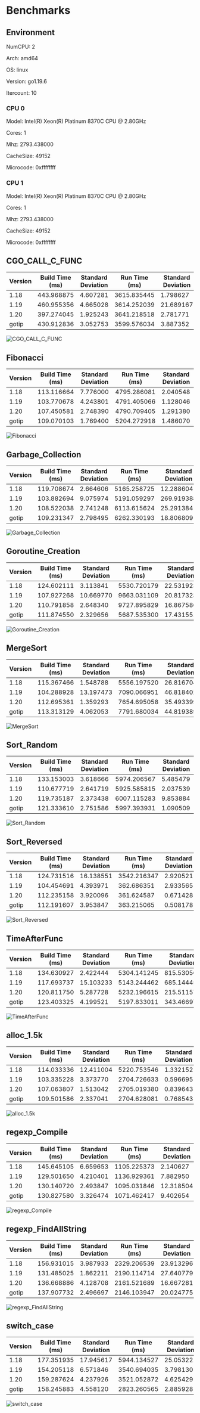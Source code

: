 # Benchmarks

## Environment

NumCPU: 2

Arch: amd64

OS: linux

Version: go1.19.6

Itercount: 10

### CPU 0

Model: Intel(R) Xeon(R) Platinum 8370C CPU @ 2.80GHz

Cores: 1

Mhz: 2793.438000

CacheSize: 49152

Microcode: 0xffffffff

### CPU 1

Model: Intel(R) Xeon(R) Platinum 8370C CPU @ 2.80GHz

Cores: 1

Mhz: 2793.438000

CacheSize: 49152

Microcode: 0xffffffff

## CGO_CALL_C_FUNC

| Version | Build Time (ms) | Standard Deviation | Run Time (ms) | Standard Deviation |
| ------ | ------ | ------ | ------ | ------ |
| 1.18 | 443.968875 | 4.607281 | 3615.835445 | 1.798627 |
| 1.19 | 460.955356 | 4.665028 | 3614.252039 | 21.689167 |
| 1.20 | 397.274045 | 1.925243 | 3641.218518 | 2.781771 |
| gotip | 430.912836 | 3.052753 | 3599.576034 | 3.887352 |

![CGO_CALL_C_FUNC](./CGO_CALL_C_FUNC__1eb049ef6b.png)

## Fibonacci

| Version | Build Time (ms) | Standard Deviation | Run Time (ms) | Standard Deviation |
| ------ | ------ | ------ | ------ | ------ |
| 1.18 | 113.116664 | 7.776000 | 4795.286081 | 2.040548 |
| 1.19 | 103.770678 | 4.243801 | 4791.405066 | 1.128046 |
| 1.20 | 107.450581 | 2.748390 | 4790.709405 | 1.291380 |
| gotip | 109.070103 | 1.769400 | 5204.272918 | 1.486070 |

![Fibonacci](./Fibonacci__016be0f0bc.png)

## Garbage_Collection

| Version | Build Time (ms) | Standard Deviation | Run Time (ms) | Standard Deviation |
| ------ | ------ | ------ | ------ | ------ |
| 1.18 | 119.708674 | 2.664606 | 5165.258725 | 12.288604 |
| 1.19 | 103.882694 | 9.075974 | 5191.059297 | 269.919388 |
| 1.20 | 108.522038 | 2.741248 | 6113.615624 | 25.291384 |
| gotip | 109.231347 | 2.798495 | 6262.330193 | 18.806809 |

![Garbage_Collection](./Garbage_Collection__f27466590e.png)

## Goroutine_Creation

| Version | Build Time (ms) | Standard Deviation | Run Time (ms) | Standard Deviation |
| ------ | ------ | ------ | ------ | ------ |
| 1.18 | 124.602111 | 3.113841 | 5530.720179 | 22.531923 |
| 1.19 | 107.927268 | 10.669770 | 9663.031109 | 20.817323 |
| 1.20 | 110.791858 | 2.648340 | 9727.895829 | 16.867586 |
| gotip | 111.874550 | 2.329656 | 5687.535300 | 17.431551 |

![Goroutine_Creation](./Goroutine_Creation__c0773f341a.png)

## MergeSort

| Version | Build Time (ms) | Standard Deviation | Run Time (ms) | Standard Deviation |
| ------ | ------ | ------ | ------ | ------ |
| 1.18 | 115.367466 | 1.548788 | 5556.197520 | 26.816704 |
| 1.19 | 104.288928 | 13.197473 | 7090.066951 | 46.818402 |
| 1.20 | 112.695361 | 1.359293 | 7654.695058 | 35.493399 |
| gotip | 113.313129 | 4.062053 | 7791.680034 | 44.819389 |

![MergeSort](./MergeSort__619024e898.png)

## Sort_Random

| Version | Build Time (ms) | Standard Deviation | Run Time (ms) | Standard Deviation |
| ------ | ------ | ------ | ------ | ------ |
| 1.18 | 133.153003 | 3.618666 | 5974.206567 | 5.485479 |
| 1.19 | 110.677719 | 2.641719 | 5925.585815 | 2.037539 |
| 1.20 | 119.735187 | 2.373438 | 6007.115283 | 9.853884 |
| gotip | 121.333610 | 2.751586 | 5997.393931 | 1.090509 |

![Sort_Random](./Sort_Random__7a0a58c9e3.png)

## Sort_Reversed

| Version | Build Time (ms) | Standard Deviation | Run Time (ms) | Standard Deviation |
| ------ | ------ | ------ | ------ | ------ |
| 1.18 | 124.731516 | 16.138551 | 3542.216347 | 2.920521 |
| 1.19 | 104.454691 | 4.393971 | 362.686351 | 2.933565 |
| 1.20 | 112.235158 | 3.920096 | 361.624587 | 0.671428 |
| gotip | 112.191607 | 3.953847 | 363.215065 | 0.508178 |

![Sort_Reversed](./Sort_Reversed__4f239a2e28.png)

## TimeAfterFunc

| Version | Build Time (ms) | Standard Deviation | Run Time (ms) | Standard Deviation |
| ------ | ------ | ------ | ------ | ------ |
| 1.18 | 134.630927 | 2.422444 | 5304.141245 | 815.530563 |
| 1.19 | 117.693737 | 15.103233 | 5143.244462 | 685.144454 |
| 1.20 | 120.811750 | 5.287728 | 5232.196615 | 215.511570 |
| gotip | 123.403325 | 4.199521 | 5197.833011 | 343.466975 |

![TimeAfterFunc](./TimeAfterFunc__b4a2fe2bf5.png)

## alloc_1.5k

| Version | Build Time (ms) | Standard Deviation | Run Time (ms) | Standard Deviation |
| ------ | ------ | ------ | ------ | ------ |
| 1.18 | 114.033336 | 12.411004 | 5220.753546 | 1.332152 |
| 1.19 | 103.335228 | 3.373770 | 2704.726633 | 0.596695 |
| 1.20 | 107.063807 | 1.513042 | 2705.019380 | 0.839643 |
| gotip | 109.501586 | 2.337041 | 2704.628081 | 0.768543 |

![alloc_1.5k](./alloc_1.5k__78691b2f49.png)

## regexp_Compile

| Version | Build Time (ms) | Standard Deviation | Run Time (ms) | Standard Deviation |
| ------ | ------ | ------ | ------ | ------ |
| 1.18 | 145.645105 | 6.659653 | 1105.225373 | 2.140627 |
| 1.19 | 129.501650 | 4.210401 | 1136.929361 | 7.882950 |
| 1.20 | 130.140720 | 2.493847 | 1095.031846 | 12.318504 |
| gotip | 130.827580 | 3.326474 | 1071.462417 | 9.402654 |

![regexp_Compile](./regexp_Compile__b52c0e0ed5.png)

## regexp_FindAllString

| Version | Build Time (ms) | Standard Deviation | Run Time (ms) | Standard Deviation |
| ------ | ------ | ------ | ------ | ------ |
| 1.18 | 156.931015 | 3.987933 | 2329.206539 | 23.913296 |
| 1.19 | 131.485025 | 1.862211 | 2190.114714 | 27.640779 |
| 1.20 | 136.668886 | 4.128708 | 2161.521689 | 16.667281 |
| gotip | 137.907732 | 2.496697 | 2146.103947 | 20.024775 |

![regexp_FindAllString](./regexp_FindAllString__efbe67306d.png)

## switch_case

| Version | Build Time (ms) | Standard Deviation | Run Time (ms) | Standard Deviation |
| ------ | ------ | ------ | ------ | ------ |
| 1.18 | 177.351935 | 17.945617 | 5944.134527 | 25.053221 |
| 1.19 | 154.205118 | 6.571846 | 3540.694035 | 3.798130 |
| 1.20 | 159.287624 | 4.237926 | 3521.052872 | 4.625429 |
| gotip | 158.245883 | 4.558120 | 2823.260565 | 2.885928 |

![switch_case](./switch_case__725e73000e.png)

